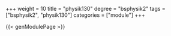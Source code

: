 +++
weight = 10
title = "physik130"
degree = "bsphysik2"
tags = ["bsphysik2", "physik130"]
categories = ["module"]
+++

{{< genModulePage >}}
